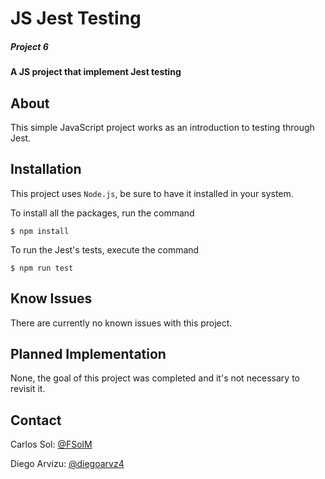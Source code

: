 # JS Jest Testing

##### Project 6

#### A JS project that implement Jest testing

## About

This simple JavaScript project works as an introduction to testing through Jest.

## Installation

This project uses `Node.js`, be sure to have it installed in your system.

To install all the packages, run the command

```
$ npm install
```

To run the Jest's tests, execute the command

```
$ npm run test
```

## Know Issues

There are currently no known issues with this project.

## Planned Implementation

None, the goal of this project was completed and it's not necessary to revisit it.

## Contact

Carlos Sol: [@FSolM](https://github.com/FSolM)

Diego Arvizu: [@diegoarvz4](https://github.com/diegoarvz4)
